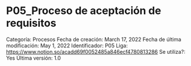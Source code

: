 # P05_Proceso de aceptación de requisitos

Categoría: Procesos
Fecha de creación: March 17, 2022
Fecha de última modificación: May 1, 2022
Identificador: P05
Liga: https://www.notion.so/acadd69f0052485a846ecf4780813286
Se utiliza?: Yes
Última versión: 1.0